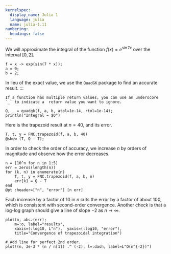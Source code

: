 ```yaml
---
kernelspec:
  display_name: Julia 1
  language: julia
  name: julia-1.11
numbering: 
  headings: false
---
```

We will approximate the integral of the function $f(x)=e^{\sin 7x}$ over the interval $[0,2]$.

```{code-cell}
f = x -> exp(sin(7 * x));
a = 0;
b = 2;
```

In lieu of the exact value, we use the `QuadGK` package to find an accurate result.
:::
```{tip}
If a function has multiple return values, you can use an underscore `_` to indicate a  return value you want to ignore.
```

```{code-cell}
Q, _ = quadgk(f, a, b, atol=1e-14, rtol=1e-14);
println("Integral = $Q")
```

Here is the trapezoid result at $n=40$, and its error.

```{code-cell}
T, t, y = FNC.trapezoid(f, a, b, 40)
@show (T, Q - T);
```

In order to check the order of accuracy, we increase $n$ by orders of magnitude and observe how the error decreases.

```{code-cell}
n = [10^n for n in 1:5]
err = zeros(length(n))
for (k, n) in enumerate(n)
    T, t, y = FNC.trapezoid(f, a, b, n)
    err[k] = Q - T
end
@pt :header=["n", "error"] [n err]
```

Each increase by a factor of 10 in $n$ cuts the error by a factor of about 100, which is consistent with second-order convergence. Another check is that a log-log graph should give a line of slope $-2$ as $n\to\infty$.

```{code-cell}
plot(n, abs.(err);
    m=:o, label="results",
    xaxis=(:log10, L"n"),  yaxis=(:log10, "error"),
    title="Convergence of trapezoidal integration")

# Add line for perfect 2nd order.
plot!(n, 3e-3 * (n / n[1]) .^ (-2), l=:dash, label=L"O(n^{-2})")
```

